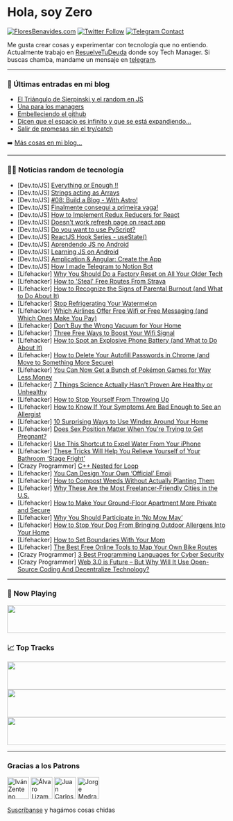 # Hola, soy Zero

[![FloresBenavides.com](https://img.shields.io/website?down_message=oops&label=MiBlog&style=for-the-badge&up_message=online&url=https%3A%2F%2Ffloresbenavides.com)](https://floresbenavides.com) [![Twitter Follow](https://img.shields.io/twitter/follow/ZeroDragon?color=%231DA1F2&label=Follow&logo=twitter&logoColor=ffffff&style=for-the-badge)](https://twitter.com/zerodragon) [![Telegram Contact](https://img.shields.io/badge/escr%C3%ADbeme-ZeroDragon-%2326A5E4?style=for-the-badge&logo=telegram)](https://t.me/zerodragon)

Me gusta crear cosas y experimentar con tecnología que no entiendo.
Actualmente trabajo en [ResuelveTuDeuda](http://github.com/resuelve) donde soy Tech Manager.
Si buscas chamba, mandame un mensaje en [telegram](https://t.me/zerodragon).

---

### 📕 Últimas entradas en mi blog
<!-- BLOG-POST-LIST:START -->
- [El Triángulo de Sierpinski y el random en JS](https://floresbenavides.com/el-triangulo-de-sierpinski-y-el-random-en-js/)
- [Una para los managers](https://floresbenavides.com/una-para-los-managers/)
- [Embelleciendo el github](https://floresbenavides.com/embelleciendo-el-github/)
- [Dicen que el espacio es infinito y que se está expandiendo…](https://floresbenavides.com/dicen-que-el-espacio-es-infinito-y-que-se-esta-expandiendo/)
- [Salir de promesas sin el try/catch](https://floresbenavides.com/salir-de-promesas-sin-el-try-catch/)
<!-- BLOG-POST-LIST:END -->

➡️ [Más cosas en mi blog...](https://floresbenavides.com)

---

### 👨‍💻 Noticias random de tecnología
<!-- TECH-POSTS:START -->
- [Dev.to/JS] [Everything or Enough !!](https://dev.to/think__n_encode_/everything-or-enough--375d)
- [Dev.to/JS] [Strings acting as Arrays](https://dev.to/issaclewkowicz/strings-acting-as-arrays-27c1)
- [Dev.to/JS] [#08: Build a Blog - With Astro!](https://dev.to/azure/08-build-a-blog-with-astro-1lb2)
- [Dev.to/JS] [Finalmente consegui a primeira vaga!](https://dev.to/fabiodeandrade/finalmente-consegui-a-primeira-vaga-4240)
- [Dev.to/JS] [How to Implement Redux Reducers for React](https://dev.to/asayerio_techblog/how-to-implement-redux-reducers-for-react-5fak)
- [Dev.to/JS] [Doesn&#39;t work refresh page on react app](https://dev.to/blkdot/doesnt-work-refresh-page-on-react-app-1j72)
- [Dev.to/JS] [Do you want to use PyScript?](https://dev.to/jmau111/do-you-want-to-use-pyscript-4f6k)
- [Dev.to/JS] [ReactJS Hook Series - useState&lpar;&rpar;](https://dev.to/mertcannkocerr/reactjs-hook-series-usestate-4acc)
- [Dev.to/JS] [Aprendendo JS no Android](https://dev.to/hnrq-br/aprendendo-js-no-android-1bdl)
- [Dev.to/JS] [Learning JS on Android](https://dev.to/hnrq/learning-js-on-android-58eg)
- [Dev.to/JS] [Amplication &amp; Angular: Create the App](https://dev.to/amplication/amplication-angular-create-the-app-4dl2)
- [Dev.to/JS] [How I made Telegram to Notion Bot](https://dev.to/franpcode/how-i-made-telegram-to-notion-bot-c2o)
- [Lifehacker] [Why You Should Do a Factory Reset on All Your Older Tech](https://lifehacker.com/why-you-should-do-a-factory-reset-on-all-your-older-tec-1848899346)
- [Lifehacker] [How to &#39;Steal&#39; Free Routes From Strava](https://lifehacker.com/how-to-steal-free-routes-from-strava-1848900774)
- [Lifehacker] [How to Recognize the Signs of Parental Burnout &lpar;and What to Do About It&rpar;](https://lifehacker.com/how-to-recognize-the-signs-of-parental-burnout-and-wha-1848900468)
- [Lifehacker] [Stop Refrigerating Your Watermelon](https://lifehacker.com/stop-refrigerating-your-watermelon-1848900347)
- [Lifehacker] [Which Airlines Offer Free Wifi or Free Messaging &lpar;and Which Ones Make You Pay&rpar;](https://lifehacker.com/which-airlines-offer-free-wifi-or-free-messaging-and-w-1848899990)
- [Lifehacker] [Don’t Buy the Wrong Vacuum for Your Home](https://lifehacker.com/don-t-buy-the-wrong-vacuum-for-your-home-1848899622)
- [Lifehacker] [Three Free Ways to Boost Your Wifi Signal](https://lifehacker.com/three-free-ways-to-boost-your-wifi-signal-1848900141)
- [Lifehacker] [How to Spot an Explosive Phone Battery &lpar;and What to Do About It&rpar;](https://lifehacker.com/how-to-spot-an-explosive-phone-battery-and-what-to-do-1848899784)
- [Lifehacker] [How to Delete Your Autofill Passwords in Chrome &lpar;and Move to Something More Secure&rpar;](https://lifehacker.com/how-to-delete-your-autofill-passwords-in-chrome-and-mo-1848897217)
- [Lifehacker] [You Can Now Get a Bunch of Pokémon Games for Way Less Money](https://lifehacker.com/you-can-now-get-a-bunch-of-pokemon-games-for-way-less-m-1848899521)
- [Lifehacker] [7 Things Science Actually Hasn&#39;t Proven Are Healthy or Unhealthy](https://lifehacker.com/7-things-science-actually-hasnt-proven-are-healthy-or-u-1848893489)
- [Lifehacker] [How to Stop Yourself From Throwing Up](https://lifehacker.com/how-to-stop-yourself-from-throwing-up-1848893119)
- [Lifehacker] [How to Know If Your Symptoms Are Bad Enough to See an Allergist](https://lifehacker.com/how-to-know-if-your-symptoms-are-bad-enough-to-see-an-a-1848893822)
- [Lifehacker] [10 Surprising Ways to Use Windex Around Your Home](https://lifehacker.com/10-surprising-ways-to-use-windex-around-your-home-1848890775)
- [Lifehacker] [Does Sex Position Matter When You&#39;re Trying to Get Pregnant?](https://lifehacker.com/does-sex-position-matter-when-youre-trying-to-get-pregn-1848839836)
- [Lifehacker] [Use This Shortcut to Expel Water From Your iPhone](https://lifehacker.com/use-this-shortcut-to-expel-water-from-your-iphone-1848897129)
- [Lifehacker] [These Tricks Will Help You Relieve Yourself of Your Bathroom ‘Stage Fright’](https://lifehacker.com/these-tricks-will-help-you-relieve-yourself-of-your-bat-1848892835)
- [Crazy Programmer] [C++ Nested for Loop](https://www.thecrazyprogrammer.com/2022/05/c-nested-for-loop.html)
- [Lifehacker] [You Can Design Your Own ‘Official’ Emoji](https://lifehacker.com/you-can-design-your-own-official-emoji-1848880624)
- [Lifehacker] [How to Compost Weeds Without Actually Planting Them](https://lifehacker.com/how-to-compost-weeds-without-actually-planting-them-1848880652)
- [Lifehacker] [Why These Are the Most Freelancer-Friendly Cities in the U.S.](https://lifehacker.com/why-these-are-the-most-freelancer-friendly-cities-in-th-1848880660)
- [Lifehacker] [How to Make Your Ground-Floor Apartment More Private and Secure](https://lifehacker.com/how-to-make-your-ground-floor-apartment-more-private-an-1848880558)
- [Lifehacker] [Why You Should Participate in ‘No Mow May’](https://lifehacker.com/why-you-should-participate-in-no-mow-may-1848880512)
- [Lifehacker] [How to Stop Your Dog From Bringing Outdoor Allergens Into Your Home](https://lifehacker.com/how-to-stop-your-dog-from-bringing-outdoor-allergens-in-1848880261)
- [Lifehacker] [How to Set Boundaries With Your Mom](https://lifehacker.com/how-to-set-boundaries-with-your-mom-1848893283)
- [Lifehacker] [The Best Free Online Tools to Map Your Own Bike Routes](https://lifehacker.com/the-best-free-online-tools-to-map-your-own-bike-routes-1848892049)
- [Crazy Programmer] [3 Best Programming Languages for Cyber Security](https://www.thecrazyprogrammer.com/2022/04/programming-languages-for-cyber-security.html)
- [Crazy Programmer] [Web 3.0 is Future – But Why Will It Use Open-Source Coding And Decentralize Technology?](https://www.thecrazyprogrammer.com/2022/04/web-3-0.html)<!-- TECH-POSTS:END -->

---

### 🎵 Now Playing
<a href="https://spotify-now-playing-dun.vercel.app/now-playing?open"><img src="https://spotify-now-playing-dun.vercel.app/now-playing" width="540" height="64"></a>

### 📈 Top Tracks
<a href="https://spotify-now-playing-dun.vercel.app/top-tracks?i=1&open"><img src="https://spotify-now-playing-dun.vercel.app/top-tracks?i=1" width="540" height="64"></a>
<a href="https://spotify-now-playing-dun.vercel.app/top-tracks?i=2&open"><img src="https://spotify-now-playing-dun.vercel.app/top-tracks?i=2" width="540" height="64"></a>
<a href="https://spotify-now-playing-dun.vercel.app/top-tracks?i=3&open"><img src="https://spotify-now-playing-dun.vercel.app/top-tracks?i=3" width="540" height="64"></a>

---

### Gracias a los Patrons
[<img src="https://avatars.githubusercontent.com/u/243380?v=4" alt="Iván Zenteno" width="50px">](https://github.com/k001) [<img src="https://avatars.githubusercontent.com/u/19955639?v=4" alt="Álvaro Lizama" width="50px">](https://github.com/alvarolizama) [<img src="https://avatars.githubusercontent.com/u/2718753?v=4" alt="Juan Carlos Ruiz" width="50px">](https://github.com/JuanCrg90) [<img src="https://avatars.githubusercontent.com/u/37025?v=4" alt="Jorge Medrano" width="50px">](https://github.com/h1pp1e) 

[Suscríbanse](https://www.patreon.com/zerodragon) y hagámos cosas chidas

